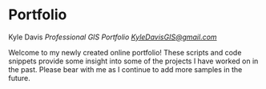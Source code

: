 # Portfolio
Kyle Davis 
*Professional GIS Portfolio*
*KyleDavisGIS@gmail.com*

Welcome to my newly created online portfolio! These scripts and code snippets provide some insight into some of the projects I have worked on in the past. Please bear with me as I continue to add more samples in the future.
